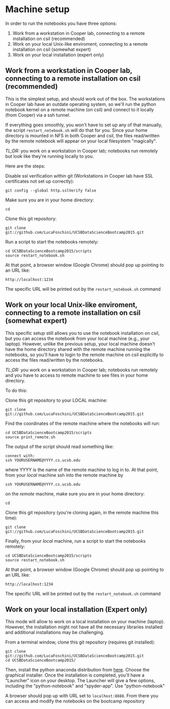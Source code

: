 # Machine setup

In order to run the notebooks you have three options:

  1. Work from a workstation in Cooper lab, connecting to a remote installation on csil (recommended)
  2. Work on your local Unix-like enviroment, connecting to a remote installation on csil (somewhat expert)
  3. Work on your local installation (expert only)
  
## Work from a workstation in Cooper lab, connecting to a remote installation on csil (recommended)

This is the simplest setup, and should work out of the box. The workstations in Cooper lab have an outdate operating system, 
so we'll run the python notebook kernel on a remote machine (on csil) and connect to it locally (from Cooper) via a ssh tunnel. 

If everything goes smoothly, you won't have to set up any of that manually, the script `restart_notebook.sh` will do that for you.
Since your home directory is mounted in NFS in both Cooper and csil, the files read/written by the remote notebook will appear 
on your local filesystem "magically".

*TL;DR:* you work on a workstation in Cooper lab; notebooks run remotely but look like they're running locally to you.

Here are the steps:

Disable ssl verification within git (Workstations in Cooper lab have SSL certificates not set up correctly):

```
git config --global http.sslVerify false
```

Make sure you are in your home directory:

```
cd
````

Clone this git repository:

```
git clone git://github.com/LucaFoschini/UCSBDataScienceBootcamp2015.git
````

Run a script to start the notebooks remotely:

```
cd UCSBDataScienceBootcamp2015/scripts
source restart_notebook.sh
```

At that point, a browser window (Google Chrome) should pop up pointing to an URL like:

```
http://localhost:1234
```

The specific URL will be printed out by the `restart_notebook.sh` command

## Work on your local Unix-like enviroment, connecting to a remote installation on csil (somewhat expert)

This specific setup still allows you to use the notebook installation on csil, but you can access the notebook from your 
local machine (e.g., your laptop).
However, unlike the previous setup, your local machine doesn't have the home directory shared with the remote machine
running the notebooks, so you'll have to login to the remote machine on csil explicitly to access the files read/written 
by the notebooks.

*TL;DR:* you work on a workstation in Cooper lab; notebooks run remotely and you have to access to remote machine to see
files in your home directory.

To do this:

Clone this git repository to your LOCAL machine:

```
git clone git://github.com/LucaFoschini/UCSBDataScienceBootcamp2015.git
````

Find the coordinates of the remote machine where the notebooks will run:

```
cd UCSBDataScienceBootcamp2015/scripts
source print_remote.sh
```
The output of the script should read something like: 

```
connect with:
ssh YOURUSERNAME@YYYY.cs.ucsb.edu
```

where YYYY is the name of the remote machine to log in to. 
At that point, from your *local* machine ssh into the remote machine by

```
ssh YOURUSERNAME@YYYY.cs.ucsb.edu
```
on the *remote* machine, make sure you are in your home directory:

```
cd
````

Clone this git repository (you're cloning again, in the remote machine this time):

```
git clone git://github.com/LucaFoschini/UCSBDataScienceBootcamp2015.git
````

Finally, from your *local* machine, run a script to start the notebooks remotely:

```
cd UCSBDataScienceBootcamp2015/scripts
source restart_notebook.sh
```

At that point, a browser window (Google Chrome) should pop up pointing to an URL like:

```
http://localhost:1234
```

The specific URL will be printed out by the `restart_notebook.sh` command

## Work on your local installation (Expert only)

This mode will allow to work on a local installation on your machine (laptop). However, the installation might not have
all the necessary libraries installed and additional installations may be challenging. 

From a terminal window, clone this git repository (requires git installed):

```
git clone git://github.com/LucaFoschini/UCSBDataScienceBootcamp2015.git
cd UCSBDataScienceBootcamp2015/
```

Then, install the python anaconda distribution from [here](http://continuum.io/downloads). 
Choose the graphical installer. Once the installation is completed, you'll have a "Launcher" icon on your desktop.
The Launcher will give a few options, including the "python-notebook" and "spyder-app". Use "python-notebook"

A browser should pop up with URL set to ```localhost:8888```. From there you can access and modify the notebooks on the bootcamp repository
